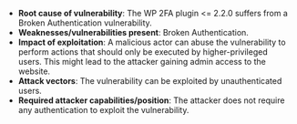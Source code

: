 - **Root cause of vulnerability**: The WP 2FA plugin <= 2.2.0 suffers from a Broken Authentication vulnerability.
- **Weaknesses/vulnerabilities present**: Broken Authentication.
- **Impact of exploitation**: A malicious actor can abuse the vulnerability to perform actions that should only be executed by higher-privileged users. This might lead to the attacker gaining admin access to the website.
- **Attack vectors**: The vulnerability can be exploited by unauthenticated users.
- **Required attacker capabilities/position**: The attacker does not require any authentication to exploit the vulnerability.